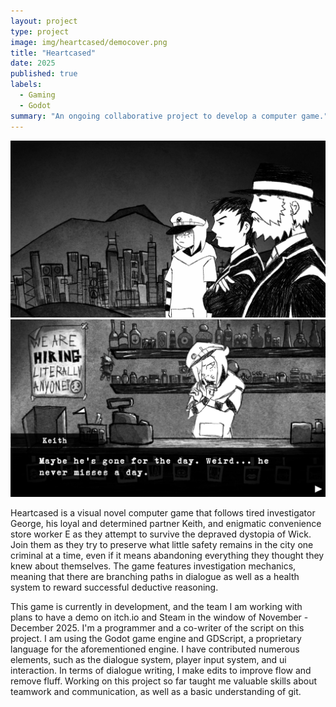 ```yaml
---
layout: project
type: project
image: img/heartcased/democover.png
title: "Heartcased"
date: 2025
published: true
labels:
  - Gaming
  - Godot
summary: "An ongoing collaborative project to develop a computer game."
---
```

<div class="text-center p-4">
  <img width="600px" src="../img/heartcased/Title_Screen_Mock_Up_GIF.gif" class="img-thumbnail" >
  <img width="600px" src="../img/heartcased/store.png" class="img-thumbnail" >
</div>


Heartcased is a visual novel computer game that follows tired investigator George, his loyal and determined partner Keith, and enigmatic convenience store worker E as they attempt to survive the depraved dystopia of Wick. Join them as they try to preserve what little safety remains in the city one criminal at a time, even if it means abandoning everything they thought they knew about themselves. The game features investigation mechanics, meaning that there are branching paths in dialogue as well as a health system to reward successful deductive reasoning.

This game is currently in development, and the team I am working with plans to have a demo on itch.io and Steam in the window of November - December 2025. I'm a programmer and a co-writer of the script on this project. I am using the Godot game engine and GDScript, a proprietary language for the aforementioned engine. I have contributed numerous elements, such as the dialogue system, player input system, and ui interaction. In terms of dialogue writing, I make edits to improve flow and remove fluff. Working on this project so far taught me valuable skills about teamwork and communication, as well as a basic understanding of git.
